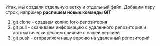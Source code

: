 Итак, мы создали отдельную ветку и отдельный файл.
Добавим пару строк, например **распишем новые команды GIT**

1. git clone - создаем копию fork-репозитория
2. git pull - скачиваем информацию с удаленного репозитория и автоматически делаем слияние с нашей версией
3. git push - отправляем нашу версию на удаленный репозиторий